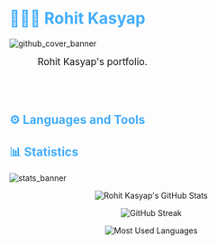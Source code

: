 <h1 style="color: #44AEFB;"> 👨🏻‍💻 Rohit Kasyap </h1>

![github_cover_banner]()

<p align:"center" style="text-align: justify; margin: 0 50px; font-size: 17px;" >
    Rohit Kasyap's portfolio. 
<br>
<br>
<div align="center">

</div>
</p>    
<br>
<!-- Languages and Tools -->

<h2 style="color: #44AEFB">⚙️ Languages and Tools</h2>


<!-- Statistics -->

<h2 style="color: #44AEFB">📊 Statistics</h2>

![stats_banner](https://user-images.githubusercontent.com/78341798/194534778-d662496c-ae00-4e8d-ae9b-b90912054e7f.gif)

<!-- Begin Stats Cards -->
<!-- Resources:  -->
<!-- Github & Languages Stats: https://github.com/rohitkasyap/github-readme-stats --> 
<!-- Streak Stats: https://github.com/denvercoder1/github-readme-streak-stats -->
<!-- Change the value after ?username= to your GitHub username. -->
<div class="stats" align="center">

![Rohit Kasyap's GitHub Stats](https://github-readme-stats.vercel.app/api?username=rohitkasyap-git&hide=stars&count_private=true&show_icons=true&theme=algolia&border_radius=20)

![GitHub Streak](https://streak-stats.demolab.com?user=rohitkasyap-git&count_private=true&theme=algolia&border_radius=20)

<!-- ![Most Used Languages](https://github-readme-stats.vercel.app/api/top-langs/?username=rohitkasyap-git&show_icons=true&theme=algolia&border_radius=20) -->
    
<!-- compact programming languages layout -->
![Most Used Languages](https://github-readme-stats.vercel.app/api/top-langs/?username=rohitkasyap-git&layout=compact&show_icons=true&theme=algolia&border_radius=20)
</div>
<!--  End Stats Cards -->
